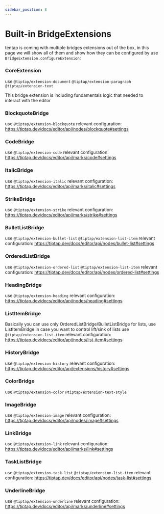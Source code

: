 ```yaml
---
sidebar_position: 8
---
```


# Built-in BridgeExtensions

tentap is coming with multiple bridges extensions out of the box, in this page we will show all of them and show how they can be configured by use `BridgeExtension.configureExtension`:

### CoreExtension

use `@tiptap/extension-document` `@tiptap/extension-paragraph` `@tiptap/extension-text`

This bridge extension is including fundamentals logic that needed to interact with the editor

### BlockquoteBridge

use `@tiptap/extension-blockquote`
relevant configuration: https://tiptap.dev/docs/editor/api/nodes/blockquote#settings

### CodeBridge

use `@tiptap/extension-code`
relevant configuration: https://tiptap.dev/docs/editor/api/marks/code#settings

### ItalicBridge

use `@tiptap/extension-italic`
relevant configuration: https://tiptap.dev/docs/editor/api/marks/italic#settings

### StrikeBridge

use `@tiptap/extension-strike`
relevant configuration: https://tiptap.dev/docs/editor/api/marks/strike#settings

### BulletListBridge

use `@tiptap/extension-bullet-list` `@tiptap/extension-list-item`
relevant configuration: https://tiptap.dev/docs/editor/api/nodes/bullet-list#settings

### OrderedListBridge

use `@tiptap/extension-ordered-list` `@tiptap/extension-list-item`
relevant configuration: https://tiptap.dev/docs/editor/api/nodes/ordered-list#settings

### HeadingBridge

use `@tiptap/extension-heading`
relevant configuration: https://tiptap.dev/docs/editor/api/nodes/heading#settings

### ListItemBridge

Basically you can use only OrderedListBridge/BulletListBridge for lists, use ListItemBridge in case you want to control lift/sink of lists
use `@tiptap/extension-list-item`
relevant configuration: https://tiptap.dev/docs/editor/api/nodes/list-item#settings

### HistoryBridge

use `@tiptap/extension-history`
relevant configuration: https://tiptap.dev/docs/editor/api/extensions/history#settings

### ColorBridge

use `@tiptap/extension-color` `@tiptap/extension-text-style`

### ImageBridge

use `@tiptap/extension-image`
relevant configuration: https://tiptap.dev/docs/editor/api/nodes/image#settings

### LinkBridge

use `@tiptap/extension-link`
relevant configuration: https://tiptap.dev/docs/editor/api/marks/link#settings

### TaskListBridge

use `@tiptap/extension-task-list` `@tiptap/extension-list-item`
relevant configuration: https://tiptap.dev/docs/editor/api/nodes/task-list#settings

### UnderlineBridge

use `@tiptap/extension-underline`
relevant configuration: https://tiptap.dev/docs/editor/api/marks/underline#settings
